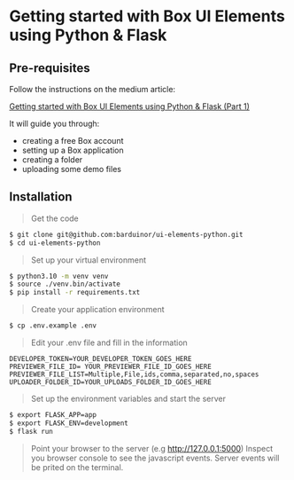 # Getting started with Box UI Elements using Python & Flask

## Pre-requisites

Follow the instructions on the medium article:

[Getting started with Box UI Elements using Python & Flask (Part 1)](https://medium.com/@barbosa-rmv/getting-started-with-box-ui-elements-using-python-flask-part-1-922f47299fd)

It will guide you through:
- creating a free Box account
- setting up a Box application
- creating a folder
- uploading some demo files

## Installation

> Get the code
```bash
$ git clone git@github.com:barduinor/ui-elements-python.git
$ cd ui-elements-python
```

> Set up your virtual environment
```bash
$ python3.10 -m venv venv
$ source ./venv.bin/activate
$ pip install -r requirements.txt
```

> Create your application environment
```bash
$ cp .env.example .env
```

> Edit your .env file and fill in the information
```
DEVELOPER_TOKEN=YOUR_DEVELOPER_TOKEN_GOES_HERE
PREVIEWER_FILE_ID= YOUR_PREVIEWER_FILE_ID_GOES_HERE
PREVIEWER_FILE_LIST=Multiple,File,ids,comma,separated,no,spaces
UPLOADER_FOLDER_ID=YOUR_UPLOADS_FOLDER_ID_GOES_HERE
```

> Set up the environment variables and start the server
```bash
$ export FLASK_APP=app
$ export FLASK_ENV=development
$ flask run
```

> Point your browser to the server (e.g http://127.0.0.1:5000)
>Inspect you browser console to see the javascript events.
>Server events will be prited on the terminal.

